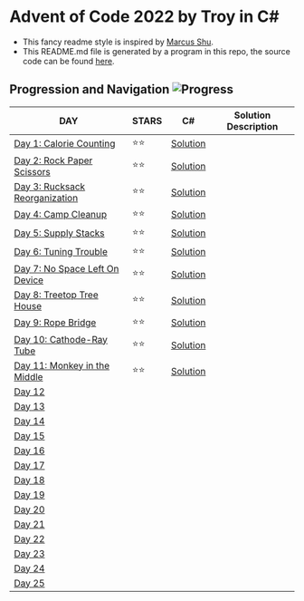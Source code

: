 # Advent of Code 2022 by Troy in C#
- This fancy readme style is inspired by [Marcus Shu](https://github.com/shulkx/advent-of-code/tree/main/adventofcode2022).
- This README.md file is generated by a program in this repo, the source code can be found [here](./README.md-Updater/Program.cs).

## Progression and Navigation    ![Progress](https://progress-bar.dev/11/?scale=25&title=Days&width=240&suffix=/25)

| DAY                                                          | STARS | C#                            | Solution Description |
| ------------------------------------------------------------ | ----- | ----------------------------- | -------------------- |
| [Day 1: Calorie Counting](https://adventofcode.com/2022/day/1)            | ⭐️⭐️ | [Solution](./Day_01/Day_1_Calorie_Counting.cs)             |                      |
| [Day 2: Rock Paper Scissors](https://adventofcode.com/2022/day/2)         | ⭐️⭐️ | [Solution](./Day_02/Day_2_Rock_Paper_Scissors.cs)          |                      |
| [Day 3: Rucksack Reorganization](https://adventofcode.com/2022/day/3)     | ⭐️⭐️ | [Solution](./Day_03/Day_3_Rucksack_Reorganization.cs)      |                      |
| [Day 4: Camp Cleanup](https://adventofcode.com/2022/day/4)                | ⭐️⭐️ | [Solution](./Day_04/Day_4_Camp_Cleanup.cs)                 |                      |
| [Day 5: Supply Stacks](https://adventofcode.com/2022/day/5)               | ⭐️⭐️ | [Solution](./Day_05/Day_5_Supply_Stacks.cs)                |                      |
| [Day 6: Tuning Trouble](https://adventofcode.com/2022/day/6)              | ⭐️⭐️ | [Solution](./Day_06/Day_6_Tuning_Trouble.cs)               |                      |
| [Day 7: No Space Left On Device](https://adventofcode.com/2022/day/7)     | ⭐️⭐️ | [Solution](./Day_07/Day_7.cs)                              |                      |
| [Day 8: Treetop Tree House](https://adventofcode.com/2022/day/8)          | ⭐️⭐️ | [Solution](./Day_08/Day_8.cs)                              |                      |
| [Day 9: Rope Bridge](https://adventofcode.com/2022/day/9)                 | ⭐️⭐️ | [Solution](./Day_09/Day_9.cs)                              |                      |
| [Day 10: Cathode-Ray Tube](https://adventofcode.com/2022/day/10)          | ⭐️⭐️ | [Solution](./Day_10/Day_10.cs)                             |                      |
| [Day 11: Monkey in the Middle](https://adventofcode.com/2022/day/11)      | ⭐️⭐️ | [Solution](./Day_11/Day_11.cs)                             |                      |
| [Day 12](https://adventofcode.com/2022/day/12)              |       |                               |                      |
| [Day 13](https://adventofcode.com/2022/day/13)              |       |                               |                      |
| [Day 14](https://adventofcode.com/2022/day/14)              |       |                               |                      |
| [Day 15](https://adventofcode.com/2022/day/15)              |       |                               |                      |
| [Day 16](https://adventofcode.com/2022/day/16)              |       |                               |                      |
| [Day 17](https://adventofcode.com/2022/day/17)              |       |                               |                      |
| [Day 18](https://adventofcode.com/2022/day/18)              |       |                               |                      |
| [Day 19](https://adventofcode.com/2022/day/19)              |       |                               |                      |
| [Day 20](https://adventofcode.com/2022/day/20)              |       |                               |                      |
| [Day 21](https://adventofcode.com/2022/day/21)              |       |                               |                      |
| [Day 22](https://adventofcode.com/2022/day/22)              |       |                               |                      |
| [Day 23](https://adventofcode.com/2022/day/23)              |       |                               |                      |
| [Day 24](https://adventofcode.com/2022/day/24)              |       |                               |                      |
| [Day 25](https://adventofcode.com/2022/day/25)              |       |                               |                      |

